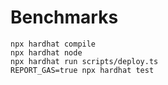 # Benchmarks

```shell
npx hardhat compile
npx hardhat node
npx hardhat run scripts/deploy.ts
REPORT_GAS=true npx hardhat test
```

